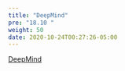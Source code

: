 ```yaml
---
title: "DeepMind"
pre: "18.10 "
weight: 50
date: 2020-10-24T00:27:26-05:00
---
```


[DeepMind](https://www.deepmind.com/about)


